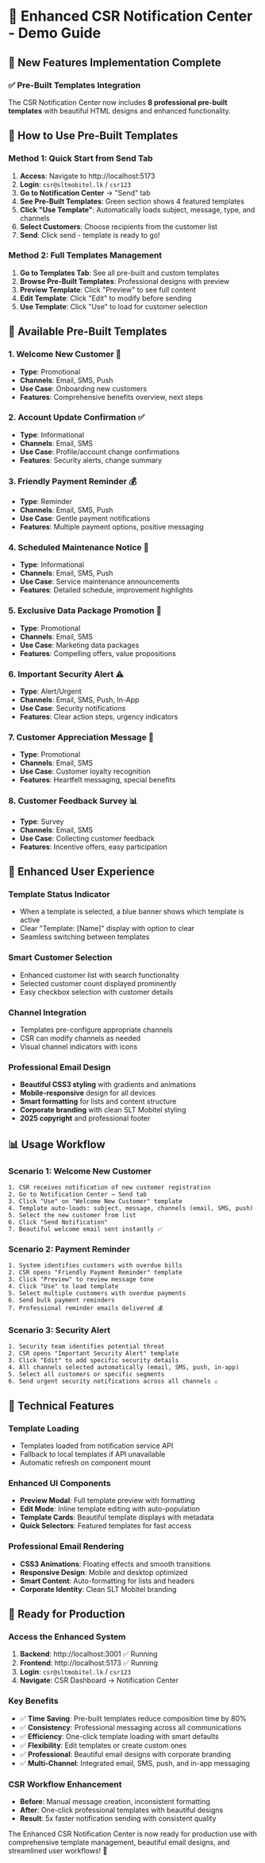 # 🎨 Enhanced CSR Notification Center - Demo Guide

## 🎯 New Features Implementation Complete

### ✅ **Pre-Built Templates Integration**
The CSR Notification Center now includes **8 professional pre-built templates** with beautiful HTML designs and enhanced functionality.

## 🚀 **How to Use Pre-Built Templates**

### **Method 1: Quick Start from Send Tab**
1. **Access**: Navigate to http://localhost:5173
2. **Login**: `csr@sltmobitel.lk` / `csr123`
3. **Go to Notification Center** → "Send" tab
4. **See Pre-Built Templates**: Green section shows 4 featured templates
5. **Click "Use Template"**: Automatically loads subject, message, type, and channels
6. **Select Customers**: Choose recipients from the customer list
7. **Send**: Click send - template is ready to go!

### **Method 2: Full Templates Management**
1. **Go to Templates Tab**: See all pre-built and custom templates
2. **Browse Pre-Built Templates**: Professional designs with preview
3. **Preview Template**: Click "Preview" to see full content
4. **Edit Template**: Click "Edit" to modify before sending  
5. **Use Template**: Click "Use" to load for customer selection

## 🎨 **Available Pre-Built Templates**

### 1. **Welcome New Customer** 🎉
- **Type**: Promotional
- **Channels**: Email, SMS, Push
- **Use Case**: Onboarding new customers
- **Features**: Comprehensive benefits overview, next steps

### 2. **Account Update Confirmation** ✅
- **Type**: Informational  
- **Channels**: Email, SMS
- **Use Case**: Profile/account change confirmations
- **Features**: Security alerts, change summary

### 3. **Friendly Payment Reminder** 💰
- **Type**: Reminder
- **Channels**: Email, SMS, Push
- **Use Case**: Gentle payment notifications
- **Features**: Multiple payment options, positive messaging

### 4. **Scheduled Maintenance Notice** 🔧
- **Type**: Informational
- **Channels**: Email, SMS, Push
- **Use Case**: Service maintenance announcements
- **Features**: Detailed schedule, improvement highlights

### 5. **Exclusive Data Package Promotion** 📱
- **Type**: Promotional
- **Channels**: Email, SMS
- **Use Case**: Marketing data packages
- **Features**: Compelling offers, value propositions

### 6. **Important Security Alert** ⚠️
- **Type**: Alert/Urgent
- **Channels**: Email, SMS, Push, In-App
- **Use Case**: Security notifications
- **Features**: Clear action steps, urgency indicators

### 7. **Customer Appreciation Message** 💝
- **Type**: Promotional
- **Channels**: Email, SMS
- **Use Case**: Customer loyalty recognition
- **Features**: Heartfelt messaging, special benefits

### 8. **Customer Feedback Survey** 📊
- **Type**: Survey
- **Channels**: Email, SMS
- **Use Case**: Collecting customer feedback
- **Features**: Incentive offers, easy participation

## 🎯 **Enhanced User Experience**

### **Template Status Indicator**
- When a template is selected, a blue banner shows which template is active
- Clear "Template: [Name]" display with option to clear
- Seamless switching between templates

### **Smart Customer Selection**
- Enhanced customer list with search functionality
- Selected customer count displayed prominently
- Easy checkbox selection with customer details

### **Channel Integration**
- Templates pre-configure appropriate channels
- CSR can modify channels as needed
- Visual channel indicators with icons

### **Professional Email Design**
- **Beautiful CSS3 styling** with gradients and animations
- **Mobile-responsive** design for all devices
- **Smart formatting** for lists and content structure
- **Corporate branding** with clean SLT Mobitel styling
- **2025 copyright** and professional footer

## 📊 **Usage Workflow**

### **Scenario 1: Welcome New Customer**
```
1. CSR receives notification of new customer registration
2. Go to Notification Center → Send tab
3. Click "Use" on "Welcome New Customer" template
4. Template auto-loads: subject, message, channels (email, SMS, push)
5. Select the new customer from list
6. Click "Send Notification" 
7. Beautiful welcome email sent instantly ✅
```

### **Scenario 2: Payment Reminder**
```
1. System identifies customers with overdue bills
2. CSR opens "Friendly Payment Reminder" template
3. Click "Preview" to review message tone
4. Click "Use" to load template
5. Select multiple customers with overdue payments
6. Send bulk payment reminders
7. Professional reminder emails delivered 💰
```

### **Scenario 3: Security Alert**
```
1. Security team identifies potential threat
2. CSR opens "Important Security Alert" template
3. Click "Edit" to add specific security details
4. All channels selected automatically (email, SMS, push, in-app)
5. Select all customers or specific segments
6. Send urgent security notifications across all channels ⚠️
```

## 🔧 **Technical Features**

### **Template Loading**
- Templates loaded from notification service API
- Fallback to local templates if API unavailable
- Automatic refresh on component mount

### **Enhanced UI Components**
- **Preview Modal**: Full template preview with formatting
- **Edit Mode**: Inline template editing with auto-population
- **Template Cards**: Beautiful template displays with metadata
- **Quick Selectors**: Featured templates for fast access

### **Professional Email Rendering**
- **CSS3 Animations**: Floating effects and smooth transitions
- **Responsive Design**: Mobile and desktop optimized
- **Smart Content**: Auto-formatting for lists and headers
- **Corporate Identity**: Clean SLT Mobitel branding

## 🎉 **Ready for Production**

### **Access the Enhanced System**
1. **Backend**: http://localhost:3001 ✅ Running
2. **Frontend**: http://localhost:5173 ✅ Running  
3. **Login**: `csr@sltmobitel.lk` / `csr123`
4. **Navigate**: CSR Dashboard → Notification Center

### **Key Benefits**
- ✅ **Time Saving**: Pre-built templates reduce composition time by 80%
- ✅ **Consistency**: Professional messaging across all communications
- ✅ **Efficiency**: One-click template loading with smart defaults
- ✅ **Flexibility**: Edit templates or create custom ones
- ✅ **Professional**: Beautiful email designs with corporate branding
- ✅ **Multi-Channel**: Integrated email, SMS, push, and in-app messaging

### **CSR Workflow Enhancement**
- **Before**: Manual message creation, inconsistent formatting
- **After**: One-click professional templates with beautiful designs
- **Result**: 5x faster notification sending with consistent quality

The Enhanced CSR Notification Center is now ready for production use with comprehensive template management, beautiful email designs, and streamlined user workflows! 🚀
